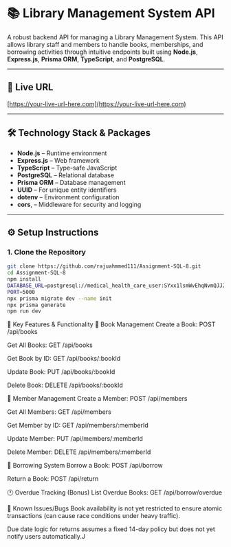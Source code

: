 # 📚 Library Management System API

A robust backend API for managing a Library Management System. This API allows library staff and members to handle books, memberships, and borrowing activities through intuitive endpoints built using **Node.js**, **Express.js**, **Prisma ORM**, **TypeScript**, and **PostgreSQL**.

---

## 🔗 Live URL

[https://your-live-url-here.com](https://your-live-url-here.com)

---

## 🛠️ Technology Stack & Packages

- **Node.js** – Runtime environment
- **Express.js** – Web framework
- **TypeScript** – Type-safe JavaScript
- **PostgreSQL** – Relational database
- **Prisma ORM** – Database management
- **UUID** – For unique entity identifiers
- **dotenv** – Environment configuration
- **cors**, – Middleware for security and logging

---

## ⚙️ Setup Instructions

### 1. Clone the Repository

```bash
git clone https://github.com/rajuahmmed111/Assignment-SQL-8.git
cd Assignment-SQL-8
npm install
DATABASE_URL=postgresql://medical_health_care_user:SYxx1lsmWvEhqNvmQJJ2YyeMX4ENIV1W@dpg-d05gfgbuibrs73fm2oc0-a.oregon-postgres.render.com/medical_health_care
PORT=5000
npx prisma migrate dev --name init
npx prisma generate
npm run dev
```



🧠 Key Features & Functionality
📘 Book Management
Create a Book: POST /api/books

Get All Books: GET /api/books

Get Book by ID: GET /api/books/:bookId

Update Book: PUT /api/books/:bookId

Delete Book: DELETE /api/books/:bookId

👤 Member Management
Create a Member: POST /api/members

Get All Members: GET /api/members

Get Member by ID: GET /api/members/:memberId

Update Member: PUT /api/members/:memberId

Delete Member: DELETE /api/members/:memberId

📕 Borrowing System
Borrow a Book: POST /api/borrow

Return a Book: POST /api/return

🕐 Overdue Tracking (Bonus)
List Overdue Books: GET /api/borrow/overdue


🐞 Known Issues/Bugs
Book availability is not yet restricted to ensure atomic transactions (can cause race conditions under heavy traffic).

Due date logic for returns assumes a fixed 14-day policy but does not yet notify users automatically.J